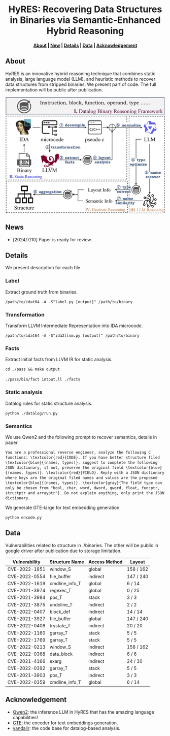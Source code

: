 <h1 align="center">HyRES: Recovering Data Structures in Binaries via Semantic-Enhanced Hybrid Reasoning</h1>

<h4 align="center">
<p>
<a href=#about>About</a> |
<a href=#new>New</a> |
<a href=#details>Details</a> |
<a href=#data>Data</a> |
<a href=#acknowledgement>Acknowledgement</a>
<p>
</h4>

## About

HyRES is an innovative hybrid reasoning technique that combines static analysis, large language model (LLM), and heuristic methods to recover data structures from stripped binaries. We present part of code. The full implementation will be public after publication.

![1](./img/overview.jpg) 

## News

- [2024/7/10] Paper is ready for review.

## Details

We present description for each file.

### Label
Extract ground truth from binaries.
```Shell
/path/to/idat64 -A -S"label.py [output]" /path/to/binary
```

### Transformation
Transform LLVM Intermediate Representation into IDA microcode.
```Shell
/path/to/idat64 -A -S"ida2llvm.py [output]" /path/to/binary
```

### Facts
Extract initial facts from LLVM IR for static analysis.
```Shell
cd ./pass && make output

./pass/bin/fact intput.ll ./facts
```

### Static analysis
Datalog rules for static structure analysis.
```Shell
python ./datalog/run.py
```

### Semantics
We use Qwen2 and the following prompt to recover semantics, details in paper.
```
You are a professional reverse engineer, analyze the following C functions: \textcolor{red}{CODE}. If you have better structure filed \textcolor{blue}{(names, types)}, suggest to complete the following JSON dictionary, if not, preserve the original field \textcolor{blue}{(names, types)}. \textcolor{red}{FIELD}. Reply with a JSON dictionary where keys are the original filed names and values are the proposed \textcolor{blue}{(names, types)}. \textcolor{gray}{The field type can only be chosen from "bool, char, word, dword, qword, float, funcptr, structptr and arrayptr"}. Do not explain anything, only print the JSON dictionary.
```

We generate GTE-large for text embedding generation.
```Shell
python encode.py
```


## Data

Vulnerabilities related to structure in ./binaries. The other will be public in google driver after publication due to storage limitation. 

| Vulnerability | Structure Name   | Access Method | Layout    |
| ------------- | ---------------- | ------------- | --------- |
| CVE-2022-1851 | window\_S        | global        | 158 / 162 |
| CVE-2022-0554 | file\_buffer     | indirect      | 147 / 240 |
| CVE-2022-1619 | cmdline\_info\_T | global        | 6 / 14    |
| CVE-2021-3974 | regexec\_T       | global        | 0 / 25    |
| CVE-2021-3984 | pos\_T           | stack         | 3 / 3     |
| CVE-2021-3875 | undoline\_T      | indirect      | 2 / 2     |
| CVE-2022-0407 | block\_def       | indirect      | 14 / 14   |
| CVE-2021-3927 | file\_buffer     | global        | 147 / 240 |
| CVE-2022-0408 | trystate\_T      | indirect      | 20 / 20   |
| CVE-2022-1160 | garray\_T        | stack         | 5 / 5     |
| CVE-2022-1769 | garray\_T        | stack         | 5 / 5     |
| CVE-2022-0213 | window\_S        | indirect      | 158 / 162 |
| CVE-2022-0368 | data\_block      | indirect      | 6 / 6     |
| CVE-2021-4166 | exarg            | indirect      | 24 / 30   |
| CVE-2022-0392 | garray\_T        | stack         | 5 / 5     |
| CVE-2021-3903 | pos\_T           | indirect      | 3 / 3     |
| CVE-2022-0359 | cmdline\_info\_T | global        | 6 / 14    |

## Acknowledgement

- [Qwen2](https://github.com/QwenLM/Qwen2): the inference LLM in HyRES that has the amazing language capabilities!
- [GTE](https://huggingface.co/thenlper/gte-large): the encoder for text embeddings generation.
- [vandalir](https://github.com/vandaltool/vandalir): the code base for datalog-based analysis.
